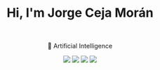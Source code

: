 <div align="center">
  <h1>Hi, I'm Jorge Ceja Morán</h1>
  <br>
  
  🤖 Artificial Intelligence
  <br>

  <img src="https://img.shields.io/badge/chatGPT-74aa9c?style=for-the-badge&logo=openai&logoColor=white">
  <img src="https://img.shields.io/badge/github_copilot-8957E5?style=for-the-badge&logo=github-copilot&logoColor=white">
  <img src="https://img.shields.io/badge/google%20assistant-4285F4?style=for-the-badge&logo=google%20assistant&logoColor=white">
  <img src="https://img.shields.io/badge/google%20gemini-8E75B2?style=for-the-badge&logo=google%20gemini&logoColor=white">
</div>
